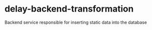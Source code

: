 # delay-backend-transformation
Backend service responsible for inserting static data into the database

